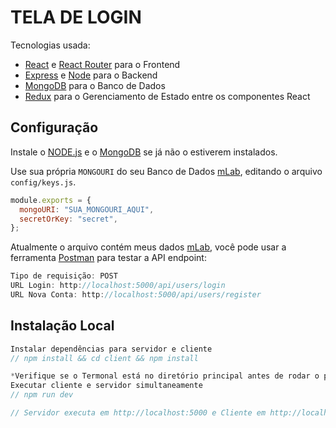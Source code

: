 # TELA DE LOGIN

Tecnologias usada:

- [React](https://reactjs.org) e [React Router](https://reacttraining.com/react-router/) para o Frontend
- [Express](http://expressjs.com/) e [Node](https://nodejs.org/en/) para o Backend
- [MongoDB](https://www.mongodb.com/) para o Banco de Dados
- [Redux](https://redux.js.org/basics/usagewithreact) para o Gerenciamento de Estado entre os componentes React

## Configuração

Instale o [NODE.js](https://nodejs.org/en/) e o [MongoDB](https://www.mongodb.com/try/download/community) se já não o estiverem instalados.

Use sua própria `MONGOURI` do seu Banco de Dados [mLab](http://mlab.com), editando o arquivo `config/keys.js`.

```javascript
module.exports = {
  mongoURI: "SUA_MONGOURI_AQUI",
  secretOrKey: "secret",
};
```

Atualmente o arquivo contém meus dados [mLab](http://mlab.com), você pode usar a ferramenta [Postman](https://www.postman.com) para testar a API endpoint:

```javascript
Tipo de requisição: POST
URL Login: http://localhost:5000/api/users/login
URL Nova Conta: http://localhost:5000/api/users/register
```

## Instalação Local

```javascript
Instalar dependências para servidor e cliente
// npm install && cd client && npm install

*Verifique se o Termonal está no diretório principal antes de rodar o próximo comando*
Executar cliente e servidor simultaneamente
// npm run dev

// Servidor executa em http://localhost:5000 e Cliente em http://localhost:3000
```

